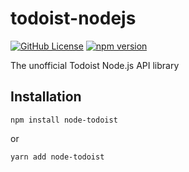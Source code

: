 # todoist-nodejs

[![GitHub License](https://img.shields.io/badge/license-MIT-blue.svg)](https://github.com/mtalstykh/todoist-nodejs/blob/master/LICENSE)
[![npm version](https://badge.fury.io/js/todoist-nodejs.svg)](https://badge.fury.io/js/todoist-nodejs)

The unofficial Todoist Node.js API library

## Installation
```
npm install node-todoist
```

or

```
yarn add node-todoist
```
